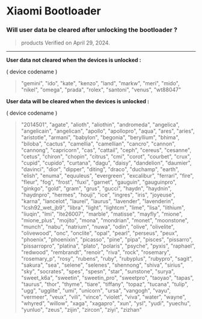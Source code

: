 # Xiaomi Bootloader

### Will user data be cleared after unlocking the bootloader ?

> products Verified on April 29, 2024.

----

**User data not cleared when the devices is unlocked :**

( device codename )
>"gemini", "ido", "kate", "kenzo", "land", "markw", "meri", "mido", "nikel", "omega", "prada", "rolex", "santoni", "venus", "wt88047"

**User data will be cleared when the devices is unlocked :**

( device codename )
>"2014501", "agate", "alioth", "aliothin", "andromeda", "angelica", "angelicain", "angelican", "apollo", "apollopro", "aqua", "ares", "aries", "aristotle", "armani", "babylon", "begonia", "beryllium", "bhima", "biloba", "cactus", "camellia", "camellian", "cancro", "cannon", "cannong", "capricorn", "cas", "cattail", "ceph", "cereus", "cesanne", "cetus", "chiron", "chopin", "citrus", "cmi", "corot", "courbet", "crux", "cupid", "cupido", "curtana", "dagu", "daisy", "dandelion", "daumier", "davinci", "dior", "dipper", "diting", "draco", "duchamp", "earth", "elish", "enuma", "equuleus", "evergreen", "excalibur", "ferrari", "fire", "fleur", "fog", "frost", "fuxi", "garnet", "gauguin", "gauguinpro", "ginkgo", "gold", "gram", "grus", "gucci", "haydn", "haydnin", "haydnpro", "hermes", "houji", "ice", "ingres", "iris", "joyeuse", "karna", "lancelot", "laurel", "laurus", "lavender", "lavenderin", "lcsh92_wet_jb9", "libra", "light", "lightcm", "lime", "lisa", "lithium", "liuqin", "lmi", "lte26007", "marble", "matisse", "mayfly", "mione", "mione_plus", "mojito", "mona", "mondrian", "monet", "moonstone", "munch", "nabu", "natrium", "nuwa", "odin", "olive", "olivelite", "olivewood", "onc", "onclite", "opal", "pearl", "perseus", "peux", "phoenix", "phoenixin", "picasso", "pine", "pipa", "pisces", "pissarro", "pissarropro", "platina", "plato", "polaris", "psyche", "pyxis", "raphael", "redwood", "rembrandt", "renoir", "riva", "rock", "rosemary", "rosemary_p", "rosy", "rubens", "ruby", "rubyplus", "rubypro", "sagit", "sakura", "sea", "selene", "selenes", "shennong", "shiva", "sirius", "sky", "socrates", "spes", "spesn", "star", "sunstone", "surya", "sweet_k6a", "sweetin", "sweetin_pro", "sweetpro", "taoyao", "tapas", "taurus", "thor", "thyme", "tiare", "tiffany", "topaz", "tucana", "tulip", "ugg", "ugglite", "umi", "unicorn", "ursa", "vangogh", "vayu", "vermeer", "veux", "vili", "vince", "violet", "viva", "water", "wayne", "whyred", "willow", "xaga", "xagapro", "xun", "ysl", "yudi", "yuechu", "yunluo", "zeus", "zijin", "zircon", "ziyi", "zizhan"